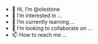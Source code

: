 - 👋 Hi, I’m @olestone
- 👀 I’m interested in ...
- 🌱 I’m currently learning ...
- 💞️ I’m looking to collaborate on ...
- 📫 How to reach me ...

<!---
olestone/olestone is a ✨ special ✨ repository because its `README.md` (this file) appears on your GitHub profile.
You can click the Preview link to take a look at your changes.
--->
